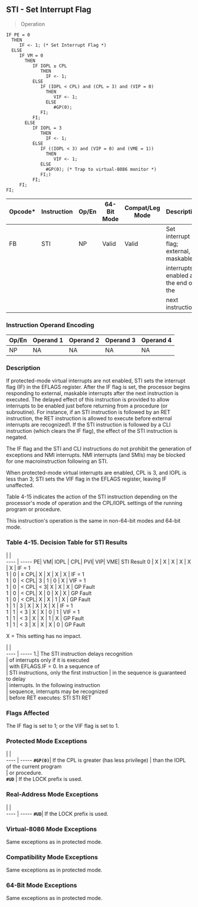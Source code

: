 ## STI - Set Interrupt Flag

> Operation

``` slim
IF PE = 0
  THEN
     IF <- 1; (* Set Interrupt Flag *)
  ELSE
     IF VM = 0
       THEN
          IF IOPL ≥ CPL
             THEN
               IF <- 1;
          ELSE
             IF (IOPL < CPL) and (CPL = 3) and (VIP = 0)
               THEN
                  VIF <- 1;
               ELSE
                  #GP(0);
             FI;
          FI;
       ELSE
          IF IOPL = 3
             THEN
               IF <- 1;
          ELSE
             IF ((IOPL < 3) and (VIP = 0) and (VME = 1))
               THEN
                  VIF <- 1;
             ELSE
               #GP(0); (* Trap to virtual-8086 monitor *)
             FI;)
          FI;
     FI;
FI;

```

 Opcode*| Instruction| Op/En| 64-Bit Mode| Compat/Leg Mode| Description                           
 ---  | --- | --- | --- | --- | ---
 FB     | STI        | NP   | Valid      | Valid          | Set interrupt flag; external, maskable
        |            |      |            |                | interrupts enabled at the end of the  
        |            |      |            |                | next instruction.                     

### Instruction Operand Encoding
 Op/En| Operand 1| Operand 2| Operand 3| Operand 4
 ---  | --- | --- | --- | ---
 NP   | NA       | NA       | NA       | NA       

### Description
If protected-mode virtual interrupts are not enabled, STI sets the interrupt
flag (IF) in the EFLAGS register. After the IF flag is set, the processor begins
responding to external, maskable interrupts after the next instruction is executed.
The delayed effect of this instruction is provided to allow interrupts to be
enabled just before returning from a procedure (or subroutine). For instance,
if an STI instruction is followed by an RET instruction, the RET instruction
is allowed to execute before external interrupts are recognized1. If the STI
instruction is followed by a CLI instruction (which clears the IF flag), the
effect of the STI instruction is negated.

The IF flag and the STI and CLI instructions do not prohibit the generation
of exceptions and NMI interrupts. NMI interrupts (and SMIs) may be blocked for
one macroinstruction following an STI.

When protected-mode virtual interrupts are enabled, CPL is 3, and IOPL is less
than 3; STI sets the VIF flag in the EFLAGS register, leaving IF unaffected.

Table 4-15 indicates the action of the STI instruction depending on the processor's
mode of operation and the CPL/IOPL settings of the running program or procedure.

This instruction's operation is the same in non-64-bit modes and 64-bit mode.


### Table 4-15. Decision Table for STI Results
   | |  
---- | -----
 PE| VM| IOPL | CPL| PVI| VIP| VME| STI Result
 0 | X | X    | X  | X  | X  | X  | IF = 1    
 1 | 0 | ≥ CPL| X  | X  | X  | X  | IF = 1    
 1 | 0 | < CPL| 3  | 1  | 0  | X  | VIF = 1   
 1 | 0 | < CPL| < 3| X  | X  | X  | GP Fault  
 1 | 0 | < CPL| X  | 0  | X  | X  | GP Fault  
 1 | 0 | < CPL| X  | X  | 1  | X  | GP Fault  
 1 | 1 | 3    | X  | X  | X  | X  | IF = 1    
 1 | 1 | < 3  | X  | X  | 0  | 1  | VIF = 1   
 1 | 1 | < 3  | X  | X  | 1  | X  | GP Fault  
 1 | 1 | < 3  | X  | X  | X  | 0  | GP Fault  
<aside class="notification">
X = This setting has no impact.
</aside>

   | |  
---- | -----
 1.| The STI instruction delays recognition      
   | of interrupts only if it is executed        
   | with EFLAGS.IF = 0. In a sequence of        
   | STI instructions, only the first instruction
   | in the sequence is guaranteed to delay      
   | interrupts. In the following instruction    
   | sequence, interrupts may be recognized      
   | before RET executes: STI STI RET            


### Flags Affected
The IF flag is set to 1; or the VIF flag is set to 1.


### Protected Mode Exceptions
   | |  
---- | -----
 **``#GP(0)``**| If the CPL is greater (has less privilege)
       | than the IOPL of the current program      
       | or procedure.                             
 **``#UD``**   | If the LOCK prefix is used.               

### Real-Address Mode Exceptions
   | |  
---- | -----
 **``#UD``**| If the LOCK prefix is used.

### Virtual-8086 Mode Exceptions
Same exceptions as in protected mode.


### Compatibility Mode Exceptions
Same exceptions as in protected mode.


### 64-Bit Mode Exceptions
Same exceptions as in protected mode.

